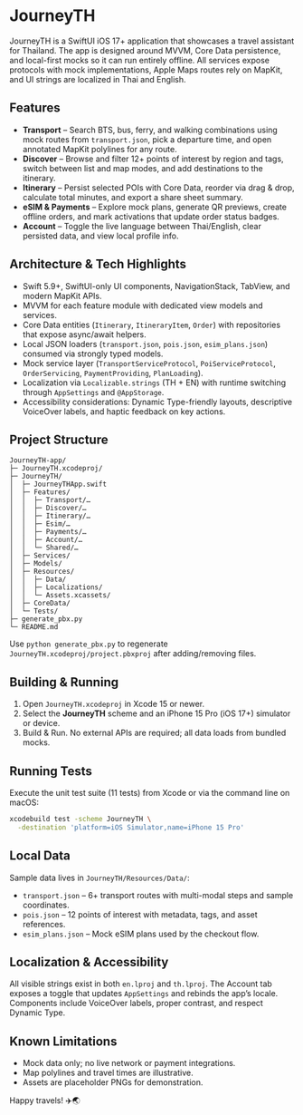 # JourneyTH

JourneyTH is a SwiftUI iOS 17+ application that showcases a travel assistant for Thailand. The app is designed around MVVM, Core Data persistence, and local-first mocks so it can run entirely offline. All services expose protocols with mock implementations, Apple Maps routes rely on MapKit, and UI strings are localized in Thai and English.

## Features
- **Transport** – Search BTS, bus, ferry, and walking combinations using mock routes from `transport.json`, pick a departure time, and open annotated MapKit polylines for any route.
- **Discover** – Browse and filter 12+ points of interest by region and tags, switch between list and map modes, and add destinations to the itinerary.
- **Itinerary** – Persist selected POIs with Core Data, reorder via drag & drop, calculate total minutes, and export a share sheet summary.
- **eSIM & Payments** – Explore mock plans, generate QR previews, create offline orders, and mark activations that update order status badges.
- **Account** – Toggle the live language between Thai/English, clear persisted data, and view local profile info.

## Architecture & Tech Highlights
- Swift 5.9+, SwiftUI-only UI components, NavigationStack, TabView, and modern MapKit APIs.
- MVVM for each feature module with dedicated view models and services.
- Core Data entities (`Itinerary`, `ItineraryItem`, `Order`) with repositories that expose async/await helpers.
- Local JSON loaders (`transport.json`, `pois.json`, `esim_plans.json`) consumed via strongly typed models.
- Mock service layer (`TransportServiceProtocol`, `PoiServiceProtocol`, `OrderServicing`, `PaymentProviding`, `PlanLoading`).
- Localization via `Localizable.strings` (TH + EN) with runtime switching through `AppSettings` and `@AppStorage`.
- Accessibility considerations: Dynamic Type-friendly layouts, descriptive VoiceOver labels, and haptic feedback on key actions.

## Project Structure
```
JourneyTH-app/
├─ JourneyTH.xcodeproj/
├─ JourneyTH/
│  ├─ JourneyTHApp.swift
│  ├─ Features/
│  │  ├─ Transport/…
│  │  ├─ Discover/…
│  │  ├─ Itinerary/…
│  │  ├─ Esim/…
│  │  ├─ Payments/…
│  │  ├─ Account/…
│  │  └─ Shared/…
│  ├─ Services/
│  ├─ Models/
│  ├─ Resources/
│  │  ├─ Data/
│  │  ├─ Localizations/
│  │  └─ Assets.xcassets/
│  ├─ CoreData/
│  └─ Tests/
├─ generate_pbx.py
└─ README.md
```
Use `python generate_pbx.py` to regenerate `JourneyTH.xcodeproj/project.pbxproj` after adding/removing files.

## Building & Running
1. Open `JourneyTH.xcodeproj` in Xcode 15 or newer.
2. Select the **JourneyTH** scheme and an iPhone 15 Pro (iOS 17+) simulator or device.
3. Build & Run. No external APIs are required; all data loads from bundled mocks.

## Running Tests
Execute the unit test suite (11 tests) from Xcode or via the command line on macOS:
```sh
xcodebuild test -scheme JourneyTH \
  -destination 'platform=iOS Simulator,name=iPhone 15 Pro'
```

## Local Data
Sample data lives in `JourneyTH/Resources/Data/`:
- `transport.json` – 6+ transport routes with multi-modal steps and sample coordinates.
- `pois.json` – 12 points of interest with metadata, tags, and asset references.
- `esim_plans.json` – Mock eSIM plans used by the checkout flow.

## Localization & Accessibility
All visible strings exist in both `en.lproj` and `th.lproj`. The Account tab exposes a toggle that updates `AppSettings` and rebinds the app’s locale. Components include VoiceOver labels, proper contrast, and respect Dynamic Type.

## Known Limitations
- Mock data only; no live network or payment integrations.
- Map polylines and travel times are illustrative.
- Assets are placeholder PNGs for demonstration.

Happy travels! ✈️🌏
